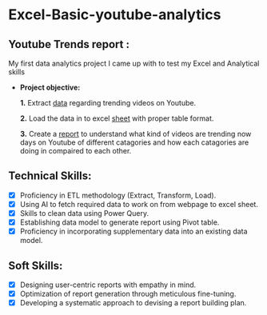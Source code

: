# Excel-Basic-youtube-analytics
## Youtube Trends report :

My first data analytics project I came up with to test my Excel and Analytical skills
- **Project objective:** 

    **1.** Extract [data](https://github.com/Deborshi-analyst/Excel-Basic-youtube-analytics/blob/main/raw%20data.pdf) regarding trending videos on Youtube.
  
    **2.** Load the data in to excel [sheet](https://github.com/Deborshi-analyst/Excel-Basic-youtube-analytics/blob/main/trending%20Youtube%20Videos.xlsx) with proper table format.
  
    **3.** Create a [report](https://github.com/Deborshi-analyst/Excel-Basic-youtube-analytics/blob/main/Trending%20videos%20report.pdf) to understand what kind of videos are trending now days on Youtube of different catagories and how each catagories are doing in compaired to each other.

## Technical Skills:
- [x]	Proficiency in ETL methodology (Extract, Transform, Load).
- [x]	Using AI to fetch required data to work on from webpage to excel sheet.
- [x]	Skills to clean data using Power Query.
- [x]	Establishing data model to generate report using Pivot table.
- [x]	Proficiency in incorporating supplementary data into an existing data model.

## Soft Skills:
- [x]	Designing user-centric reports with empathy in mind.
- [x]	Optimization of report generation through meticulous fine-tuning.
- [x]	Developing a systematic approach to devising a report building plan.
